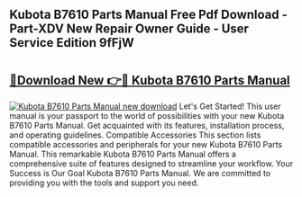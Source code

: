 ## Kubota B7610 Parts Manual Free Pdf Download - Part-XDV New Repair Owner Guide - User Service Edition 9fFjW

# <h2><a href="http://bc9519.oget.top/?id=Kubota+B7610+Parts+Manual">🔗Download New 👉🔴 Kubota B7610 Parts Manual</a></h2>

[![Kubota B7610 Parts Manual new download](https://i.imgur.com/5g1atiW.png)](http://bc9519.oget.top/?id=Kubota+B7610+Parts+Manual)
Let's Get Started! This user manual is your passport to the world of possibilities with your new Kubota B7610 Parts Manual. Get acquainted with its features, installation process, and operating guidelines. Compatible Accessories This section lists compatible accessories and peripherals for your new Kubota B7610 Parts Manual. This remarkable Kubota B7610 Parts Manual offers a comprehensive suite of features designed to streamline your workflow. Your Success is Our Goal Kubota B7610 Parts Manual. We are committed to providing you with the tools and support you need.
